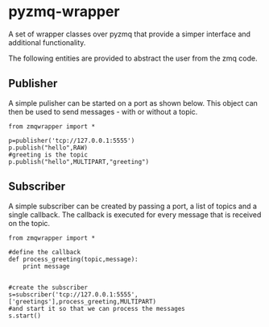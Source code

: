 pyzmq-wrapper
=============

A set of wrapper classes over pyzmq that provide a simper interface and additional functionality.

The following entities are provided to abstract the user from the zmq code.

Publisher
---------

A simple pulisher can be started on a port as shown below. This object can then be used to send
messages - with or without a topic.

    from zmqwrapper import * 
    
    p=publisher('tcp://127.0.0.1:5555')
    p.publish("hello",RAW)
    #greeting is the topic
    p.publish("hello",MULTIPART,"greeting")
    
    
Subscriber
----------

A simple subscriber can be created by passing a port, a list of topics and a single callback. The callback is executed
for every message that is received on the topic.


    from zmqwrapper import *
    
    #define the callback
    def process_greeting(topic,message):
        print message
        
    
    #create the subscriber
    s=subscriber('tcp://127.0.0.1:5555',['greetings'],process_greeting,MULTIPART)
    #and start it so that we can process the messages
    s.start()
    
